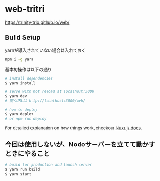 # web-tritri

https://trinity-trio.github.io/web/

## Build Setup

yarnが導入されていない場合は入れておく

```bash
npm i -g yarn
```

基本的操作は以下の通り

``` bash
# install dependencies
$ yarn install

# serve with hot reload at localhost:3000
$ yarn dev
# 開くURLは http://localhost:3000/web/

# how to deploy
$ yarn deploy
# or npm run deploy
```

For detailed explanation on how things work, checkout [Nuxt.js docs](https://nuxtjs.org).

## 今回は使用しないが、Nodeサーバーを立てて動かすときにやること

``` bash
# build for production and launch server
$ yarn run build
$ yarn start
```
